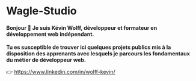 # Wagle-Studio

#### Bonjour 👋 Je suis Kévin Wolff, développeur et formateur en développement web indépendant.

**Tu es susceptible de trouver ici quelques projets publics mis à la disposition des apprenants avec lesquels je parcours les fondamentaux du métier de développeur web.**

👉 https://www.linkedin.com/in/wolff-kevin/
